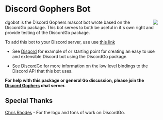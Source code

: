 # Discord Gophers Bot

<img align="right" src="http://bwmarrin.github.io/discordgo/img/discordgo.png">

dgobot is the Discord Gophers mascot bot wrote based on the DiscordGo package.
This bot serves to both be useful in it's own right and provide testing of the
DiscordGo package.


To add this bot to your Discord server, use use 
[this link](https://discordapp.com/oauth2/authorize?client_id=173113690092994561&scope=bot)

* See [Disgord](https://github.com/bwmarrin/disgord) for example of or starting 
point for creating an easy to use and extensible Discord bot using the DiscordGo 
package.

* See [DiscordGo](https://github.com/bwmarrin/discordgo) for more information on
the low level bindings to the Discord API that this bot uses.

**For help with this package or general Go discussion, please join the [Discord 
Gophers](https://discord.gg/0f1SbxBZjYq9jLBk) chat server.**

## Special Thanks

[Chris Rhodes](https://github.com/iopred) - For the logo and tons of work on DiscordGo.
